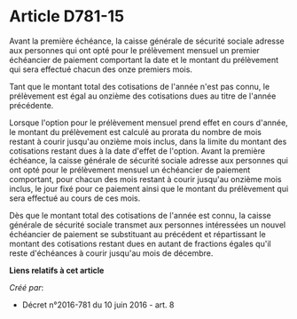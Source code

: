 # Article D781-15

Avant la première échéance, la caisse générale de sécurité sociale adresse aux personnes qui ont opté pour le prélèvement
mensuel un premier échéancier de paiement comportant la date et le montant du prélèvement qui sera effectué chacun des onze
premiers mois.

Tant que le montant total des cotisations de l'année n'est pas connu, le prélèvement est égal au onzième des cotisations dues
au titre de l'année précédente.

Lorsque l'option pour le prélèvement mensuel prend effet en cours d'année, le montant du prélèvement est calculé au prorata
du nombre de mois restant à courir jusqu'au onzième mois inclus, dans la limite du montant des cotisations restant dues à la
date d'effet de l'option. Avant la première échéance, la caisse générale de sécurité sociale adresse aux personnes qui ont
opté pour le prélèvement mensuel un échéancier de paiement comportant, pour chacun des mois restant à courir jusqu'au onzième
mois inclus, le jour fixé pour ce paiement ainsi que le montant du prélèvement qui sera effectué au cours de ces mois.

Dès que le montant total des cotisations de l'année est connu, la caisse générale de sécurité sociale transmet aux personnes
intéressées un nouvel échéancier de paiement se substituant au précédent et répartissant le montant des cotisations restant
dues en autant de fractions égales qu'il reste d'échéances à courir jusqu'au mois de décembre.

**Liens relatifs à cet article**

_Créé par_:

  - Décret n°2016-781 du 10 juin 2016 - art. 8

